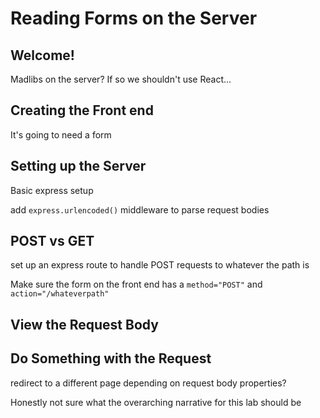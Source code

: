 # Reading Forms on the Server

## Welcome!

Madlibs on the server? If so we shouldn't use React...

## Creating the Front end

It's going to need a form

## Setting up the Server

Basic express setup

add `express.urlencoded()` middleware to parse request bodies

## POST vs GET

set up an express route to handle POST requests to whatever the path is

Make sure the form on the front end has a `method="POST"` and `action="/whateverpath"`

## View the Request Body

## Do Something with the Request

redirect to a different page depending on request body properties?

Honestly not sure what the overarching narrative for this lab should be